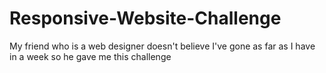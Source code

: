 # Responsive-Website-Challenge
 My friend who is a web designer doesn't believe I've gone as far as I have in a week so he gave me this challenge
